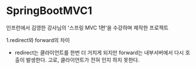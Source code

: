 # SpringBootMVC1
인프런에서 김영한 강사님의 '스프링 MVC 1편'을 수강하며 제작한 프로젝트

1.redirect와 forward의 차이 
- redirect는 클라이언트를 한번 더 거치게 되지만 forward는 내부서버에서 다시 호출이 발생한다. 고로, 클라이언트가 전혀 인지 하지 못한다.


